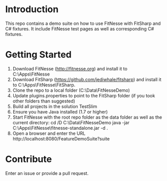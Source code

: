 # Introduction 
This repo contains a demo suite on how to use FitNesse with FitSharp and C# fixtures. It include FitNesse test pages as well as 
corresponding C# fixtures.

# Getting Started
1. Download FitNesse (http://fitnesse.org) and install it to C:\Apps\FitNesse
2. Download FitSharp (https://github.com/jediwhale/fitsharp) and install it to C:\Apps\FitNesse\FitSharp.
3. Clone the repo to a local folder (C:\Data\FitNesseDemo)
4. Update plugins.properties to point to the FitSharp folder (if you took other folders than suggested)
5. Build all projects in the solution TestSlim
6. Ensure you have Java installed (1.7 or higher)
7. Start FitNesse with the root repo folder as the data folder as well as the current directory:
	cd /D C:\Data\FitNesseDemo
	java -jar C:\Apps\FitNesse\fitnesse-standalone.jar -d .
8. Open a browser and enter the URL http://localhost:8080/FeatureDemoSuite?suite

# Contribute
Enter an issue or provide a pull request. 

